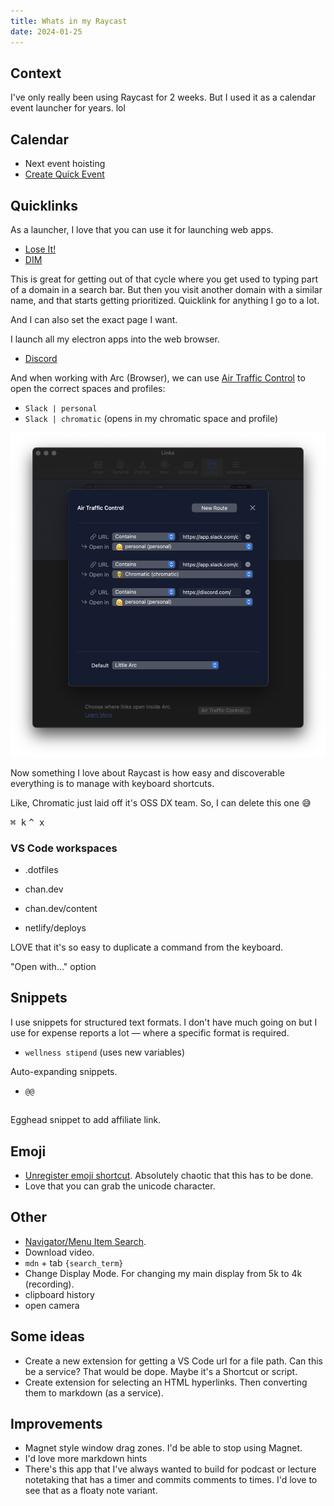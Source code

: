 ```yaml
---
title: Whats in my Raycast
date: 2024-01-25
---
```


## Context

I've only really been using Raycast for 2 weeks.
But I used it as a calendar event launcher for years. lol

## Calendar

- Next event hoisting
- [Create Quick Event](https://www.raycast.com/mblode/quick-event/commands)

## Quicklinks

As a launcher, I love that you can use it for launching web apps.

- [Lose It!](https://www.loseit.com/)
- [DIM](https://app.destinyitemmanager.com/4611686018501985403/d2/inventory)

This is great for getting out of that cycle where you get used to typing part of a domain in a search bar. But then you visit another domain with a similar name, and that starts getting prioritized. Quicklink for anything I go to a lot.

And I can also set the exact page I want.

I launch all my electron apps into the web browser.

- [Discord](https://discord.com/channels/@me)

And when working with Arc (Browser), we can use [Air Traffic Control](https://resources.arc.net/hc/en-us/articles/19228064149143-Spaces-Distinct-Browsing-Areas#howtosetuparoute) to open the correct spaces and profiles:

- `Slack | personal`
- `Slack | chromatic` (opens in my chromatic space and profile)

![Arc Air Traffic Control routes setup](./whats-in-my-raycast/whats-in-my-raycast.png)

Now something I love about Raycast is how easy and discoverable everything is to manage with keyboard shortcuts.

Like, Chromatic just laid off it's OSS DX team. So, I can delete this one 😅

<kbd>⌘ k</kbd>
<kbd>^ x</kbd>

### VS Code workspaces

- .dotfiles
- chan.dev
- chan.dev/content

- netlify/deploys

LOVE that it's so easy to duplicate a command from the keyboard.

"Open with…" option

## Snippets

I use snippets for structured text formats.
I don't have much going on but I use for expense reports a lot — where a specific format is required.

- `wellness stipend` (uses new variables)

Auto-expanding snippets.

- `@@`

##

Egghead snippet to add affiliate link.

## Emoji

- [Unregister emoji shortcut](https://www.reddit.com/r/MacOS/comments/15j3pza/comment/juxx8ib/?utm_source=share&utm_medium=web3x&utm_name=web3xcss&utm_term=1&utm_content=share_button). Absolutely chaotic that this has to be done.
- Love that you can grab the unicode character.

## Other

- [Navigator/Menu Item Search](https://www.raycast.com/changelog/1-20-0).
- Download video.
- `mdn` + tab `{search_term}`
- Change Display Mode. For changing my main display from 5k to 4k (recording).
- clipboard history
- open camera

## Some ideas

- Create a new extension for getting a VS Code url for a file path. Can this be a service? That would be dope. Maybe it's a Shortcut or script.
- Create extension for selecting an HTML hyperlinks. Then converting them to markdown (as a service).

## Improvements

- Magnet style window drag zones. I'd be able to stop using Magnet.
- I'd love more markdown hints
- There's this app that I've always wanted to build for podcast or lecture notetaking that has a timer and commits comments to times. I'd love to see that as a floaty note variant.

